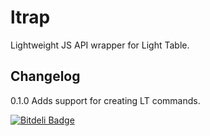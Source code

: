 ltrap
=====

Lightweight JS API wrapper for Light Table.

## Changelog
0.1.0 Adds support for creating LT commands.

[![Bitdeli Badge](https://d2weczhvl823v0.cloudfront.net/joshuafcole/ltrap/trend.png)](https://bitdeli.com/free "Bitdeli Badge")

